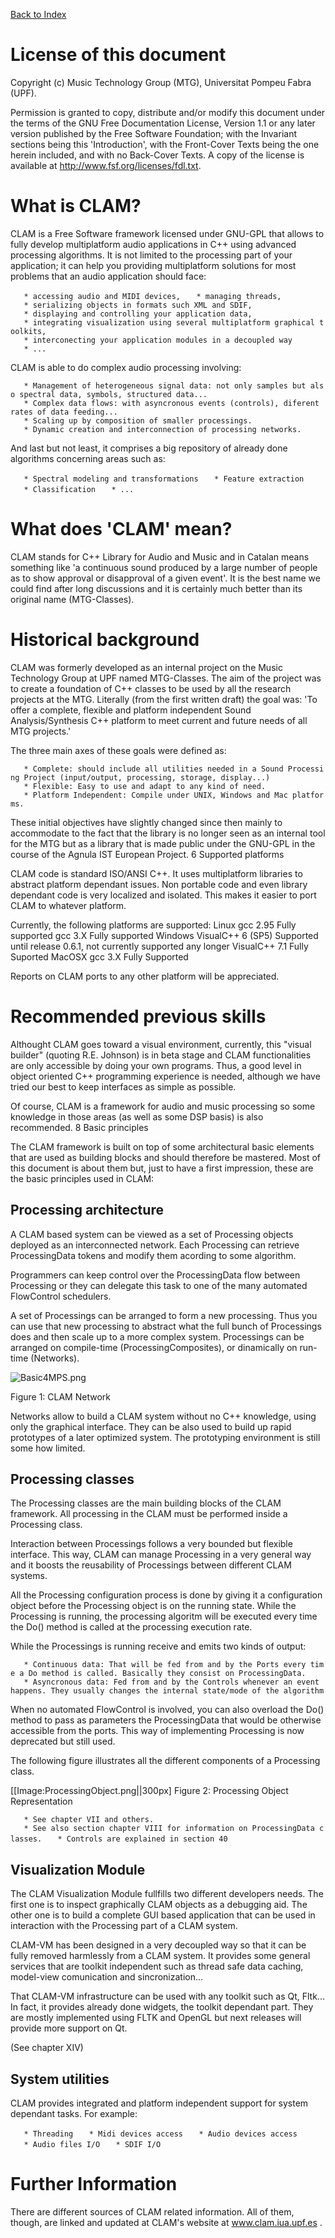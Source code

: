 [Back to Index](DeprecatedDoc/CLAMUserManual "wikilink")

License of this document
========================

Copyright (c) Music Technology Group (MTG), Universitat Pompeu Fabra (UPF).

Permission is granted to copy, distribute and/or modify this document under the terms of the GNU Free Documentation License, Version 1.1 or any later version published by the Free Software Foundation; with the Invariant sections being this 'Introduction', with the Front-Cover Texts being the one herein included, and with no Back-Cover Texts. A copy of the license is available at <http://www.fsf.org/licenses/fdl.txt>.

What is CLAM?
=============

CLAM is a Free Software framework licensed under GNU-GPL that allows to fully develop multiplatform audio applications in C++ using advanced processing algorithms. It is not limited to the processing part of your application; it can help you providing multiplatform solutions for most problems that an audio application should face:

`   * accessing audio and MIDI devices,`
`   * managing threads,`
`   * serializing objects in formats such XML and SDIF,`
`   * displaying and controlling your application data,`
`   * integrating visualization using several multiplatform graphical toolkits,`
`   * interconecting your application modules in a decoupled way`
`   * ...`

CLAM is able to do complex audio processing involving:

`   * Management of heterogeneous signal data: not only samples but also spectral data, symbols, structured data...`
`   * Complex data flows: with asyncronous events (controls), diferent rates of data feeding...`
`   * Scaling up by composition of smaller processings.`
`   * Dynamic creation and interconnection of processing networks.`

And last but not least, it comprises a big repository of already done algorithms concerning areas such as:

`   * Spectral modeling and transformations`
`   * Feature extraction`
`   * Classification`
`   * ...`

What does 'CLAM' mean?
======================

CLAM stands for C++ Library for Audio and Music and in Catalan means something like 'a continuous sound produced by a large number of people as to show approval or disapproval of a given event'. It is the best name we could find after long discussions and it is certainly much better than its original name (MTG-Classes).

Historical background
=====================

CLAM was formerly developed as an internal project on the Music Technology Group at UPF named MTG-Classes. The aim of the project was to create a foundation of C++ classes to be used by all the research projects at the MTG. Literally (from the first written draft) the goal was: 'To offer a complete, flexible and platform independent Sound Analysis/Synthesis C++ platform to meet current and future needs of all MTG projects.'

The three main axes of these goals were defined as:

`   * Complete: should include all utilities needed in a Sound Processing Project (input/output, processing, storage, display...)`
`   * Flexible: Easy to use and adapt to any kind of need.`
`   * Platform Independent: Compile under UNIX, Windows and Mac platforms.`

These initial objectives have slightly changed since then mainly to accommodate to the fact that the library is no longer seen as an internal tool for the MTG but as a library that is made public under the GNU-GPL in the course of the Agnula IST European Project. 6 Supported platforms

CLAM code is standard ISO/ANSI C++. It uses multiplatform libraries to abstract platform dependant issues. Non portable code and even library dependant code is very localized and isolated. This makes it easier to port CLAM to whatever platform.

Currently, the following platforms are supported: Linux gcc 2.95 Fully supported gcc 3.X Fully supported Windows VisualC++ 6 (SP5) Supported until release 0.6.1, not currently supported any longer VisualC++ 7.1 Fully Suported MacOSX gcc 3.X Fully Supported

Reports on CLAM ports to any other platform will be appreciated.

Recommended previous skills
===========================

Althought CLAM goes toward a visual environment, currently, this "visual builder" (quoting R.E. Johnson) is in beta stage and CLAM functionalities are only accessible by doing your own programs. Thus, a good level in object oriented C++ programming experience is needed, although we have tried our best to keep interfaces as simple as possible.

Of course, CLAM is a framework for audio and music processing so some knowledge in those areas (as well as some DSP basis) is also recommended. 8 Basic principles

The CLAM framework is built on top of some architectural basic elements that are used as building blocks and should therefore be mastered. Most of this document is about them but, just to have a first impression, these are the basic principles used in CLAM:

Processing architecture
-----------------------

A CLAM based system can be viewed as a set of Processing objects deployed as an interconnected network. Each Processing can retrieve ProcessingData tokens and modify them acording to some algorithm.

Programmers can keep control over the ProcessingData flow between Processing or they can delegate this task to one of the many automated FlowControl schedulers.

A set of Processings can be arranged to form a new processing. Thus you can use that new processing to abstract what the full bunch of Processings does and then scale up to a more complex system. Processings can be arranged on compile-time (ProcessingComposites), or dinamically on run-time (Networks).

![](Basic4MPS.png "Basic4MPS.png")

Figure 1: CLAM Network

Networks allow to build a CLAM system without no C++ knowledge, using only the graphical interface. They can be also used to build up rapid prototypes of a later optimized system. The prototyping environment is still some how limited.

Processing classes
------------------

The Processing classes are the main building blocks of the CLAM framework. All processing in the CLAM must be performed inside a Processing class.

Interaction between Processings follows a very bounded but flexible interface. This way, CLAM can manage Processing in a very general way and it boosts the reusability of Processings between different CLAM systems.

All the Processing configuration process is done by giving it a configuration object before the Processing object is on the running state. While the Processing is running, the processing algoritm will be executed every time the Do() method is called at the processing execution rate.

While the Processings is running receive and emits two kinds of output:

`   * Continuous data: That will be fed from and by the Ports every time a Do method is called. Basically they consist on ProcessingData.`
`   * Asyncronous data: Fed from and by the Controls whenever an event happens. They usually changes the internal state/mode of the algorithm`

When no automated FlowControl is involved, you can also overload the Do() method to pass as parameters the ProcessingData that would be otherwise accessible from the ports. This way of implementing Processing is now deprecated but still used.

The following figure illustrates all the different components of a Processing class.

[[Image:ProcessingObject.png||300px] Figure 2: Processing Object Representation

`   * See chapter VII and others.`
`   * See also section chapter VIII for information on ProcessingData classes.`
`   * Controls are explained in section 40`

Visualization Module
--------------------

The CLAM Visualization Module fullfills two different developers needs. The first one is to inspect graphically CLAM objects as a debugging aid. The other one is to build a complete GUI based application that can be used in interaction with the Processing part of a CLAM system.

CLAM-VM has been designed in a very decoupled way so that it can be fully removed harmlessly from a CLAM system. It provides some general services that are toolkit independent such as thread safe data caching, model-view comunication and sincronization...

That CLAM-VM infrastructure can be used with any toolkit such as Qt, Fltk... In fact, it provides already done widgets, the toolkit dependant part. They are mostly implemented using FLTK and OpenGL but next releases will provide more support on Qt.

(See chapter XIV)

System utilities
----------------

CLAM provides integrated and platform independent support for system dependant tasks. For example:

`   * Threading`
`   * Midi devices access`
`   * Audio devices access`
`   * Audio files I/O`
`   * SDIF I/O`

Further Information
===================

There are different sources of CLAM related information. All of them, though, are linked and updated at CLAM's website at www.clam.iua.upf.es .
